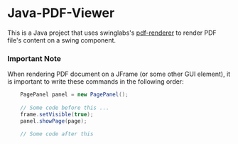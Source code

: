 # Java-PDF-Viewer

This is a Java project that uses swinglabs's [pdf-renderer](https://java.net/projects/pdf-renderer) to render PDF file's content on a swing component.  

### Important Note
When rendering PDF document on a JFrame (or some other GUI element), it is important to write these commands in the following order:
```java
	PagePanel panel = new PagePanel();
	
	// Some code before this ...
	frame.setVisible(true);
	panel.showPage(page);
	
	// Some code after this
```
